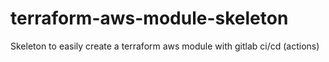 # terraform-aws-module-skeleton
Skeleton to easily create a terraform aws module with gitlab ci/cd (actions)

